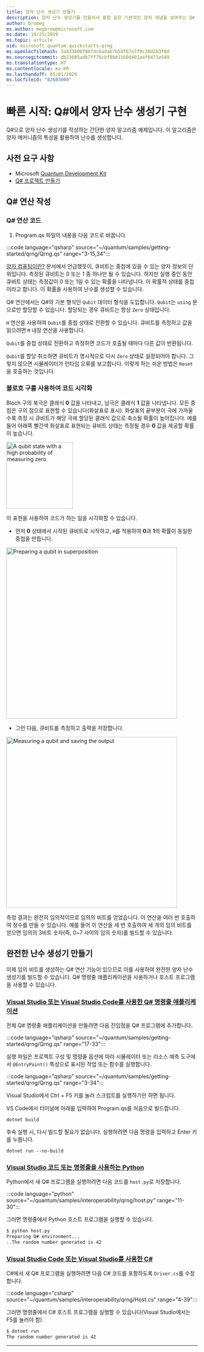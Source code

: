 ```yaml
---
title: 양자 난수 생성기 만들기
description: 양자 난수 생성기를 만들어서 중첩 같은 기본적인 양자 개념을 보여주는 Q# 프로젝트를 빌드합니다.
author: bromeg
ms.author: megbrow@microsoft.com
ms.date: 10/25/2019
ms.topic: article
uid: microsoft.quantum.quickstarts.qrng
ms.openlocfilehash: 5a433606f08f4c6a4ab7b5df67a7f0c30d2b3f0d
ms.sourcegitcommit: db23885adb7ff76cbf8bd1160d401a4f0471e549
ms.translationtype: HT
ms.contentlocale: ko-KR
ms.lasthandoff: 05/01/2020
ms.locfileid: "82683000"
---
```

# <a name="quickstart-implement-a-quantum-random-number-generator-in-q"></a>빠른 시작: Q\#에서 양자 난수 생성기 구현

Q#으로 양자 난수 생성기를 작성하는 간단한 양자 알고리즘 예제입니다. 이 알고리즘은 양자 메커니즘의 특성을 활용하여 난수를 생성합니다.

## <a name="prerequisites"></a>사전 요구 사항

- Microsoft [Quantum Development Kit](xref:microsoft.quantum.install)
- [Q# 프로젝트 만들기](xref:microsoft.quantum.howto.createproject)

## <a name="write-a-q-operation"></a>Q# 연산 작성

### <a name="q-operation-code"></a>Q# 연산 코드

1. Program.qs 파일의 내용을 다음 코드로 바꿉니다.

:::code language="qsharp" source="~/quantum/samples/getting-started/qrng/Qrng.qs" range="3-15,34":::

[양자 컴퓨팅이란?](xref:microsoft.quantum.overview.what) 문서에서 언급했듯이, 큐비트는 중첩에 있을 수 있는 양자 정보의 단위입니다. 측정된 큐비트는 0 또는 1 중 하나만 될 수 있습니다. 하지만 실행 중인 동안 큐비트 상태는 측정값이 0 또는 1일 수 있는 확률을 나타냅니다. 이 확률적 상태를 중첩이라고 합니다. 이 확률을 사용하여 난수를 생성할 수 있습니다.

Q# 연산에서는 Q#의 기본 형식인 `Qubit` 데이터 형식을 도입합니다. `Qubit`는 `using` 문으로만 할당할 수 있습니다. 할당되는 경우 큐비트는 항상 `Zero` 상태입니다. 

`H` 연산을 사용하여 `Qubit`를 중첩 상태로 전환할 수 있습니다. 큐비트를 측정하고 값을 읽으려면 `M` 내장 연산을 사용합니다.

`Qubit`를 중첩 상태로 전환하고 측정하면 코드가 호출될 때마다 다른 값이 반환됩니다.

`Qubit`를 할당 취소하면 큐비트가 명시적으로 다시 `Zero` 상태로 설정되어야 합니다. 그렇지 않으면 시뮬레이터가 런타임 오류를 보고합니다. 이렇게 하는 쉬운 방법은 `Reset`을 호출하는 것입니다.

### <a name="visualizing-the-code-with-the-bloch-sphere"></a>블로흐 구를 사용하여 코드 시각화

Bloch 구의 북극은 클래식 **0** 값을 나타내고, 남극은 클래식 **1** 값을 나타냅니다. 모든 중첩은 구의 점으로 표현할 수 있습니다(화살표로 표시). 화살표의 끝부분이 극에 가까울수록 측정 시 큐비트가 해당 극에 할당된 클래식 값으로 축소될 확률이 높아집니다. 예를 들어 아래쪽 빨간색 화살표로 표현되는 큐비트 상태는 측정될 경우 **0** 값을 제공할 확률이 높습니다.

<img src="~/media/qrng-Bloch.png" width="175" alt="A qubit state with a high probability of measuring zero">

이 표현을 사용하여 코드가 하는 일을 시각화할 수 있습니다.

* 먼저 **0** 상태에서 시작된 큐비트로 시작하고, `H`를 적용하여 **0**과 **1**의 확률이 동일한 중첩을 만듭니다.

<img src="~/media/qrng-H.png" width="450" alt="Preparing a qubit in superposition">

* 그런 다음, 큐비트를 측정하고 출력을 저장합니다.

<img src="~/media/qrng-meas.png" width="450" alt="Measuring a qubit and saving the output">

측정 결과는 완전히 임의적이므로 임의의 비트를 얻었습니다. 이 연산을 여러 번 호출하여 정수를 만들 수 있습니다. 예를 들어 이 연산을 세 번 호출하여 세 개의 임의 비트를 얻으면 임의의 3비트 숫자(즉, 0~7 사이의 임의 숫자)를 빌드할 수 있습니다.


## <a name="creating-a-complete-random-number-generator"></a>완전한 난수 생성기 만들기

이제 임의 비트를 생성하는 Q# 연산 기능이 있으므로 이를 사용하여 완전한 양자 난수 생성기를 빌드할 수 있습니다. Q# 명령줄 애플리케이션을 사용하거나 호스트 프로그램을 사용할 수 있습니다.



### <a name="q-command-line-applications-with-visual-studio-or-visual-studio-code"></a>[Visual Studio 또는 Visual Studio Code를 사용한 Q# 명령줄 애플리케이션](#tab/tabid-qsharp)

전체 Q# 명령줄 애플리케이션을 만들려면 다음 진입점을 Q# 프로그램에 추가합니다. 

:::code language="qsharp" source="~/quantum/samples/getting-started/qrng/Qrng.qs" range="17-33":::

실행 파일은 프로젝트 구성 및 명령줄 옵션에 따라 시뮬레이터 또는 리소스 예측 도구에서 `@EntryPoint()` 특성으로 표시된 작업 또는 함수를 실행합니다.

:::code language="qsharp" source="~/quantum/samples/getting-started/qrng/Qrng.qs" range="3-34":::

Visual Studio에서 Ctrl + F5 키를 눌러 스크립트를 실행하기만 하면 됩니다.

VS Code에서 터미널에 아래를 입력하여 Program.qs를 처음으로 빌드합니다.

```dotnetcli
dotnet build
```

후속 실행 시, 다시 빌드할 필요가 없습니다. 실행하려면 다음 명령을 입력하고 Enter 키를 누릅니다.

```dotnetcli
dotnet run --no-build
```

### <a name="python-with-visual-studio-code-or-the-command-line"></a>[Visual Studio 코드 또는 명령줄을 사용하는 Python](#tab/tabid-python)

Python에서 새 Q# 프로그램을 실행하려면 다음 코드를 `host.py`로 저장합니다.

:::code language="python" source="~/quantum/samples/interoperability/qrng/host.py" range="11-30":::

그러면 명령줄에서 Python 호스트 프로그램을 실행할 수 있습니다.

```bash
$ python host.py
Preparing Q# environment...
..The random number generated is 42
```

### <a name="c-with-visual-studio-code-or-visual-studio"></a>[Visual Studio Code 또는 Visual Studio를 사용한 C#](#tab/tabid-csharp)

C#에서 새 Q# 프로그램을 실행하려면 다음 C# 코드를 포함하도록 `Driver.cs`를 수정합니다.

:::code language="csharp" source="~/quantum/samples/interoperability/qrng/Host.cs" range="4-39":::

그러면 명령줄에서 C# 호스트 프로그램을 실행할 수 있습니다(Visual Studio에서는 F5를 눌러야 함).

```bash
$ dotnet run
The random number generated is 42
```

***
